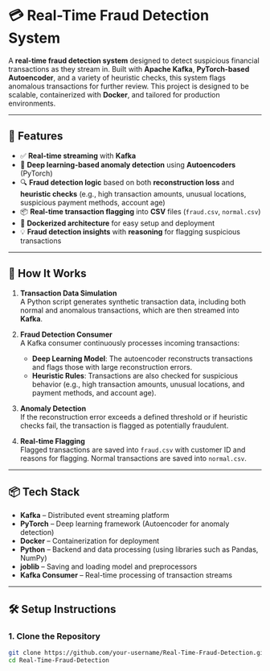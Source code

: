 # 💳 Real-Time Fraud Detection System

A **real-time fraud detection system** designed to detect suspicious financial transactions as they stream in. Built with **Apache Kafka**, **PyTorch-based Autoencoder**, and a variety of heuristic checks, this system flags anomalous transactions for further review. This project is designed to be scalable, containerized with **Docker**, and tailored for production environments.

---

## 🚀 Features

- ✅ **Real-time streaming** with **Kafka**
- 🧠 **Deep learning-based anomaly detection** using **Autoencoders** (PyTorch)
- 🔍 **Fraud detection logic** based on both **reconstruction loss** and **heuristic checks** (e.g., high transaction amounts, unusual locations, suspicious payment methods, account age)
- 📦 **Real-time transaction flagging** into **CSV** files (`fraud.csv`, `normal.csv`)
- 🐳 **Dockerized architecture** for easy setup and deployment
- 💡 **Fraud detection insights** with **reasoning** for flagging suspicious transactions

---

## 🧪 How It Works

1. **Transaction Data Simulation**  
   A Python script generates synthetic transaction data, including both normal and anomalous transactions, which are then streamed into **Kafka**.

2. **Fraud Detection Consumer**  
   A Kafka consumer continuously processes incoming transactions:
   - **Deep Learning Model**: The autoencoder reconstructs transactions and flags those with large reconstruction errors.
   - **Heuristic Rules**: Transactions are also checked for suspicious behavior (e.g., high transaction amounts, unusual locations, and payment methods, and account age).
   
3. **Anomaly Detection**  
   If the reconstruction error exceeds a defined threshold or if heuristic checks fail, the transaction is flagged as potentially fraudulent.

4. **Real-time Flagging**  
   Flagged transactions are saved into `fraud.csv` with customer ID and reasons for flagging. Normal transactions are saved into `normal.csv`.

---

## 📦 Tech Stack

- **Kafka** – Distributed event streaming platform
- **PyTorch** – Deep learning framework (Autoencoder for anomaly detection)
- **Docker** – Containerization for deployment
- **Python** – Backend and data processing (using libraries such as Pandas, NumPy)
- **joblib** – Saving and loading model and preprocessors
- **Kafka Consumer** – Real-time processing of transaction streams

---

## 🛠 Setup Instructions

### 1. Clone the Repository
```bash
git clone https://github.com/your-username/Real-Time-Fraud-Detection.git
cd Real-Time-Fraud-Detection
